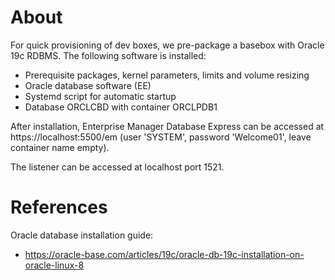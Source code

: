 # About

For quick provisioning of dev boxes, we pre-package a basebox with
Oracle 19c RDBMS.  The following software is installed:
- Prerequisite packages, kernel parameters, limits and volume resizing
- Oracle database software (EE)
- Systemd script for automatic startup
- Database ORCLCBD with container ORCLPDB1

After installation, Enterprise Manager Database Express can be
accessed at https://localhost:5500/em (user 'SYSTEM', password 'Welcome01',
leave container name empty). 

The listener can be accessed at localhost port 1521.

# References

Oracle database installation guide:
- https://oracle-base.com/articles/19c/oracle-db-19c-installation-on-oracle-linux-8
